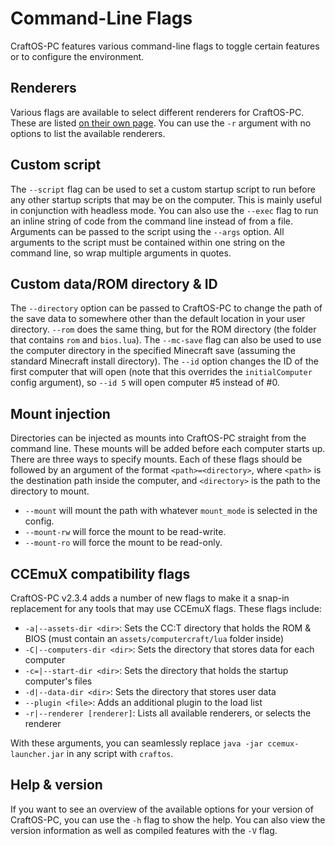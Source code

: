 # Command-Line Flags
CraftOS-PC features various command-line flags to toggle certain features or to configure the environment.

## Renderers
Various flags are available to select different renderers for CraftOS-PC. These are listed [on their own page](renderers). You can use the `-r` argument with no options to list the available renderers.

## Custom script
The `--script` flag can be used to set a custom startup script to run before any other startup scripts that may be on the computer. This is mainly useful in conjunction with headless mode. You can also use the `--exec` flag to run an inline string of code from the command line instead of from a file. Arguments can be passed to the script using the `--args` option. All arguments to the script must be contained within one string on the command line, so wrap multiple arguments in quotes.

## Custom data/ROM directory & ID
The `--directory` option can be passed to CraftOS-PC to change the path of the save data to somewhere other than the default location in your user directory. `--rom` does the same thing, but for the ROM directory (the folder that contains `rom` and `bios.lua`). The `--mc-save` flag can also be used to use the computer directory in the specified Minecraft save (assuming the standard Minecraft install directory). The `--id` option changes the ID of the first computer that will open (note that this overrides the `initialComputer` config argument), so `--id 5` will open computer #5 instead of #0.

## Mount injection
Directories can be injected as mounts into CraftOS-PC straight from the command line. These mounts will be added before each computer starts up. There are three ways to specify mounts. Each of these flags should be followed by an argument of the format `<path>=<directory>`, where `<path>` is the destination path inside the computer, and `<directory>` is the path to the directory to mount.
* `--mount` will mount the path with whatever `mount_mode` is selected in the config.
* `--mount-rw` will force the mount to be read-write.
* `--mount-ro` will force the mount to be read-only.

## CCEmuX compatibility flags
CraftOS-PC v2.3.4 adds a number of new flags to make it a snap-in replacement for any tools that may use CCEmuX flags. These flags include:
* `-a|--assets-dir <dir>`:            Sets the CC:T directory that holds the ROM & BIOS (must contain an `assets/computercraft/lua` folder inside)
* `-C|--computers-dir <dir>`:         Sets the directory that stores data for each computer
* `-c=|--start-dir <dir>`:            Sets the directory that holds the startup computer's files
* `-d|--data-dir <dir>`:              Sets the directory that stores user data
* `--plugin <file>`:                  Adds an additional plugin to the load list
* `-r|--renderer [renderer]`:         Lists all available renderers, or selects the renderer

With these arguments, you can seamlessly replace `java -jar ccemux-launcher.jar` in any script with `craftos`.

## Help & version
If you want to see an overview of the available options for your version of CraftOS-PC, you can use the `-h` flag to show the help. You can also view the version information as well as compiled features with the `-V` flag.
